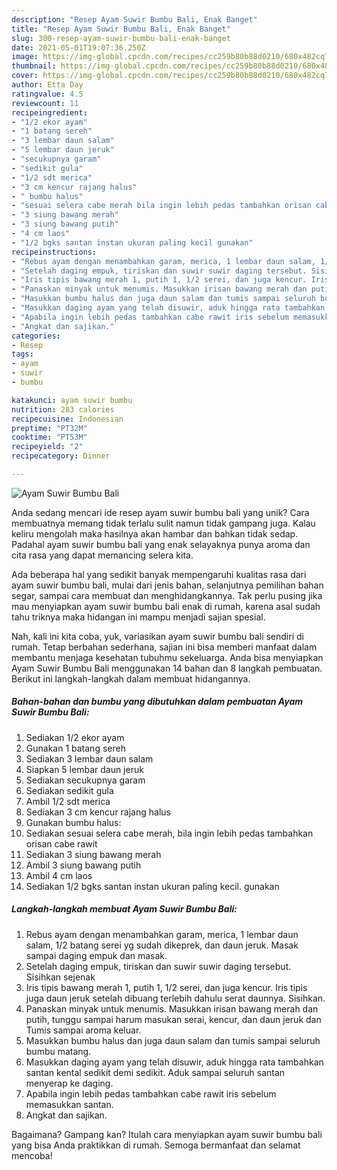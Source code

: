 ```yaml
---
description: "Resep Ayam Suwir Bumbu Bali, Enak Banget"
title: "Resep Ayam Suwir Bumbu Bali, Enak Banget"
slug: 300-resep-ayam-suwir-bumbu-bali-enak-banget
date: 2021-05-01T19:07:36.250Z
image: https://img-global.cpcdn.com/recipes/cc259b80b88d0210/680x482cq70/ayam-suwir-bumbu-bali-foto-resep-utama.jpg
thumbnail: https://img-global.cpcdn.com/recipes/cc259b80b88d0210/680x482cq70/ayam-suwir-bumbu-bali-foto-resep-utama.jpg
cover: https://img-global.cpcdn.com/recipes/cc259b80b88d0210/680x482cq70/ayam-suwir-bumbu-bali-foto-resep-utama.jpg
author: Etta Day
ratingvalue: 4.5
reviewcount: 11
recipeingredient:
- "1/2 ekor ayam"
- "1 batang sereh"
- "3 lembar daun salam"
- "5 lembar daun jeruk"
- "secukupnya garam"
- "sedikit gula"
- "1/2 sdt merica"
- "3 cm kencur rajang halus"
- " bumbu halus"
- "sesuai selera cabe merah bila ingin lebih pedas tambahkan orisan cabe rawit"
- "3 siung bawang merah"
- "3 siung bawang putih"
- "4 cm laos"
- "1/2 bgks santan instan ukuran paling kecil gunakan"
recipeinstructions:
- "Rebus ayam dengan menambahkan garam, merica, 1 lembar daun salam, 1/2 batang serei yg sudah dikeprek, dan daun jeruk. Masak sampai daging empuk dan masak."
- "Setelah daging empuk, tiriskan dan suwir suwir daging tersebut. Sisihkan sejenak"
- "Iris tipis bawang merah 1, putih 1, 1/2 serei, dan juga kencur. Iris tipis juga daun jeruk setelah dibuang terlebih dahulu serat daunnya. Sisihkan."
- "Panaskan minyak untuk menumis. Masukkan irisan bawang merah dan putih, tunggu sampai harum masukan serai, kencur, dan daun jeruk dan Tumis sampai aroma keluar."
- "Masukkan bumbu halus dan juga daun salam dan tumis sampai seluruh bumbu matang."
- "Masukkan daging ayam yang telah disuwir, aduk hingga rata tambahkan santan kental sedikit demi sedikit. Aduk sampai seluruh santan menyerap ke daging."
- "Apabila ingin lebih pedas tambahkan cabe rawit iris sebelum memasukkan santan."
- "Angkat dan sajikan."
categories:
- Resep
tags:
- ayam
- suwir
- bumbu

katakunci: ayam suwir bumbu 
nutrition: 283 calories
recipecuisine: Indonesian
preptime: "PT32M"
cooktime: "PT53M"
recipeyield: "2"
recipecategory: Dinner

---
```



![Ayam Suwir Bumbu Bali](https://img-global.cpcdn.com/recipes/cc259b80b88d0210/680x482cq70/ayam-suwir-bumbu-bali-foto-resep-utama.jpg)

Anda sedang mencari ide resep ayam suwir bumbu bali yang unik? Cara membuatnya memang tidak terlalu sulit namun tidak gampang juga. Kalau keliru mengolah maka hasilnya akan hambar dan bahkan tidak sedap. Padahal ayam suwir bumbu bali yang enak selayaknya punya aroma dan cita rasa yang dapat memancing selera kita.

Ada beberapa hal yang sedikit banyak mempengaruhi kualitas rasa dari ayam suwir bumbu bali, mulai dari jenis bahan, selanjutnya pemilihan bahan segar, sampai cara membuat dan menghidangkannya. Tak perlu pusing jika mau menyiapkan ayam suwir bumbu bali enak di rumah, karena asal sudah tahu triknya maka hidangan ini mampu menjadi sajian spesial.




Nah, kali ini kita coba, yuk, variasikan ayam suwir bumbu bali sendiri di rumah. Tetap berbahan sederhana, sajian ini bisa memberi manfaat dalam membantu menjaga kesehatan tubuhmu sekeluarga. Anda bisa menyiapkan Ayam Suwir Bumbu Bali menggunakan 14 bahan dan 8 langkah pembuatan. Berikut ini langkah-langkah dalam membuat hidangannya.

<!--inarticleads1-->

##### Bahan-bahan dan bumbu yang dibutuhkan dalam pembuatan Ayam Suwir Bumbu Bali:

1. Sediakan 1/2 ekor ayam
1. Gunakan 1 batang sereh
1. Sediakan 3 lembar daun salam
1. Siapkan 5 lembar daun jeruk
1. Sediakan secukupnya garam
1. Sediakan sedikit gula
1. Ambil 1/2 sdt merica
1. Sediakan 3 cm kencur rajang halus
1. Gunakan  bumbu halus:
1. Sediakan sesuai selera cabe merah, bila ingin lebih pedas tambahkan orisan cabe rawit
1. Sediakan 3 siung bawang merah
1. Ambil 3 siung bawang putih
1. Ambil 4 cm laos
1. Sediakan 1/2 bgks santan instan ukuran paling kecil. gunakan




<!--inarticleads2-->

##### Langkah-langkah membuat Ayam Suwir Bumbu Bali:

1. Rebus ayam dengan menambahkan garam, merica, 1 lembar daun salam, 1/2 batang serei yg sudah dikeprek, dan daun jeruk. Masak sampai daging empuk dan masak.
1. Setelah daging empuk, tiriskan dan suwir suwir daging tersebut. Sisihkan sejenak
1. Iris tipis bawang merah 1, putih 1, 1/2 serei, dan juga kencur. Iris tipis juga daun jeruk setelah dibuang terlebih dahulu serat daunnya. Sisihkan.
1. Panaskan minyak untuk menumis. Masukkan irisan bawang merah dan putih, tunggu sampai harum masukan serai, kencur, dan daun jeruk dan Tumis sampai aroma keluar.
1. Masukkan bumbu halus dan juga daun salam dan tumis sampai seluruh bumbu matang.
1. Masukkan daging ayam yang telah disuwir, aduk hingga rata tambahkan santan kental sedikit demi sedikit. Aduk sampai seluruh santan menyerap ke daging.
1. Apabila ingin lebih pedas tambahkan cabe rawit iris sebelum memasukkan santan.
1. Angkat dan sajikan.




Bagaimana? Gampang kan? Itulah cara menyiapkan ayam suwir bumbu bali yang bisa Anda praktikkan di rumah. Semoga bermanfaat dan selamat mencoba!
